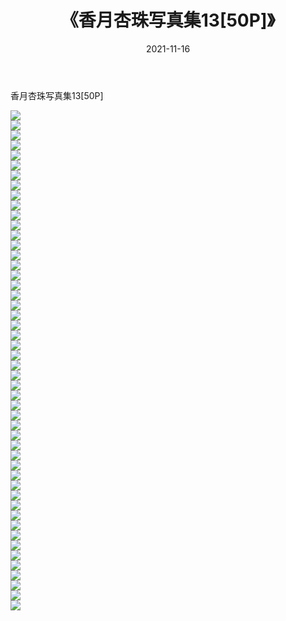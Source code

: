 ﻿---
layout: post
title:  《香月杏珠写真集13[50P]》
date:   2021-11-16
img: http://img.660000.xyz/Sharelink/性感/2021/香月杏珠写真集13[50P]/000.jpg
categories: [美女, 清纯, 唯美]
---

香月杏珠写真集13[50P]

  ![](http://img.660000.xyz/Sharelink/性感/2021/香月杏珠写真集13[50P]/001.jpg) <br> ![](http://img.660000.xyz/Sharelink/性感/2021/香月杏珠写真集13[50P]/002.jpg) <br> ![](http://img.660000.xyz/Sharelink/性感/2021/香月杏珠写真集13[50P]/003.jpg) <br> ![](http://img.660000.xyz/Sharelink/性感/2021/香月杏珠写真集13[50P]/004.jpg) <br> ![](http://img.660000.xyz/Sharelink/性感/2021/香月杏珠写真集13[50P]/005.jpg) <br> ![](http://img.660000.xyz/Sharelink/性感/2021/香月杏珠写真集13[50P]/006.jpg) <br> ![](http://img.660000.xyz/Sharelink/性感/2021/香月杏珠写真集13[50P]/007.jpg) <br> ![](http://img.660000.xyz/Sharelink/性感/2021/香月杏珠写真集13[50P]/008.jpg) <br> ![](http://img.660000.xyz/Sharelink/性感/2021/香月杏珠写真集13[50P]/009.jpg) <br> ![](http://img.660000.xyz/Sharelink/性感/2021/香月杏珠写真集13[50P]/010.jpg) <br> ![](http://img.660000.xyz/Sharelink/性感/2021/香月杏珠写真集13[50P]/011.jpg) <br> ![](http://img.660000.xyz/Sharelink/性感/2021/香月杏珠写真集13[50P]/012.jpg) <br> ![](http://img.660000.xyz/Sharelink/性感/2021/香月杏珠写真集13[50P]/013.jpg) <br> ![](http://img.660000.xyz/Sharelink/性感/2021/香月杏珠写真集13[50P]/014.jpg) <br> ![](http://img.660000.xyz/Sharelink/性感/2021/香月杏珠写真集13[50P]/015.jpg) <br> ![](http://img.660000.xyz/Sharelink/性感/2021/香月杏珠写真集13[50P]/016.jpg) <br> ![](http://img.660000.xyz/Sharelink/性感/2021/香月杏珠写真集13[50P]/017.jpg) <br> ![](http://img.660000.xyz/Sharelink/性感/2021/香月杏珠写真集13[50P]/018.jpg) <br> ![](http://img.660000.xyz/Sharelink/性感/2021/香月杏珠写真集13[50P]/019.jpg) <br> ![](http://img.660000.xyz/Sharelink/性感/2021/香月杏珠写真集13[50P]/020.jpg) <br> ![](http://img.660000.xyz/Sharelink/性感/2021/香月杏珠写真集13[50P]/021.jpg) <br> ![](http://img.660000.xyz/Sharelink/性感/2021/香月杏珠写真集13[50P]/022.jpg) <br> ![](http://img.660000.xyz/Sharelink/性感/2021/香月杏珠写真集13[50P]/023.jpg) <br> ![](http://img.660000.xyz/Sharelink/性感/2021/香月杏珠写真集13[50P]/024.jpg) <br> ![](http://img.660000.xyz/Sharelink/性感/2021/香月杏珠写真集13[50P]/025.jpg) <br> ![](http://img.660000.xyz/Sharelink/性感/2021/香月杏珠写真集13[50P]/026.jpg) <br> ![](http://img.660000.xyz/Sharelink/性感/2021/香月杏珠写真集13[50P]/027.jpg) <br> ![](http://img.660000.xyz/Sharelink/性感/2021/香月杏珠写真集13[50P]/028.jpg) <br> ![](http://img.660000.xyz/Sharelink/性感/2021/香月杏珠写真集13[50P]/029.jpg) <br> ![](http://img.660000.xyz/Sharelink/性感/2021/香月杏珠写真集13[50P]/030.jpg) <br> ![](http://img.660000.xyz/Sharelink/性感/2021/香月杏珠写真集13[50P]/031.jpg) <br> ![](http://img.660000.xyz/Sharelink/性感/2021/香月杏珠写真集13[50P]/032.jpg) <br> ![](http://img.660000.xyz/Sharelink/性感/2021/香月杏珠写真集13[50P]/033.jpg) <br> ![](http://img.660000.xyz/Sharelink/性感/2021/香月杏珠写真集13[50P]/034.jpg) <br> ![](http://img.660000.xyz/Sharelink/性感/2021/香月杏珠写真集13[50P]/035.jpg) <br> ![](http://img.660000.xyz/Sharelink/性感/2021/香月杏珠写真集13[50P]/036.jpg) <br> ![](http://img.660000.xyz/Sharelink/性感/2021/香月杏珠写真集13[50P]/037.jpg) <br> ![](http://img.660000.xyz/Sharelink/性感/2021/香月杏珠写真集13[50P]/038.jpg) <br> ![](http://img.660000.xyz/Sharelink/性感/2021/香月杏珠写真集13[50P]/039.jpg) <br> ![](http://img.660000.xyz/Sharelink/性感/2021/香月杏珠写真集13[50P]/040.jpg) <br> ![](http://img.660000.xyz/Sharelink/性感/2021/香月杏珠写真集13[50P]/041.jpg) <br> ![](http://img.660000.xyz/Sharelink/性感/2021/香月杏珠写真集13[50P]/042.jpg) <br> ![](http://img.660000.xyz/Sharelink/性感/2021/香月杏珠写真集13[50P]/043.jpg) <br> ![](http://img.660000.xyz/Sharelink/性感/2021/香月杏珠写真集13[50P]/044.jpg) <br> ![](http://img.660000.xyz/Sharelink/性感/2021/香月杏珠写真集13[50P]/045.jpg) <br> ![](http://img.660000.xyz/Sharelink/性感/2021/香月杏珠写真集13[50P]/046.jpg) <br> ![](http://img.660000.xyz/Sharelink/性感/2021/香月杏珠写真集13[50P]/047.jpg) <br> ![](http://img.660000.xyz/Sharelink/性感/2021/香月杏珠写真集13[50P]/048.jpg) <br> ![](http://img.660000.xyz/Sharelink/性感/2021/香月杏珠写真集13[50P]/049.jpg) <br> ![](http://img.660000.xyz/Sharelink/性感/2021/香月杏珠写真集13[50P]/050.jpg) <br>